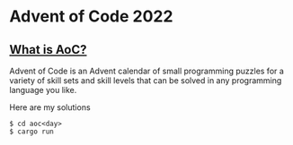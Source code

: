 # Advent of Code 2022

## [What is AoC?](https://adventofcode.com/2022/about)

Advent of Code is an Advent calendar of small programming puzzles
for a variety of skill sets and skill levels that can be solved in
any programming language you like.

Here are my solutions

```console
$ cd aoc<day>
$ cargo run
```
